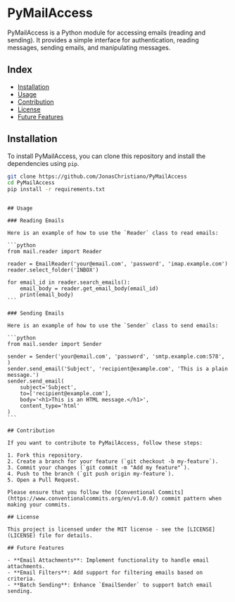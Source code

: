# PyMailAccess

PyMailAccess is a Python module for accessing emails (reading and sending). It provides a simple interface for authentication, reading messages, sending emails, and manipulating messages.

## Index

- [Installation](#installation)
- [Usage](#usage)
- [Contribution](#contribution)
- [License](#license)
- [Future Features](#future-features)

## Installation

To install PyMailAccess, you can clone this repository and install the dependencies using `pip`.

```bash
git clone https://github.com/JonasChristiano/PyMailAccess
cd PyMailAccess
pip install -r requirements.txt
```

````

## Usage

### Reading Emails

Here is an example of how to use the `Reader` class to read emails:

```python
from mail.reader import Reader

reader = EmailReader('your@email.com', 'password', 'imap.example.com')
reader.select_folder('INBOX')

for email_id in reader.search_emails():
    email_body = reader.get_email_body(email_id)
    print(email_body)
```

### Sending Emails

Here is an example of how to use the `Sender` class to send emails:

```python
from mail.sender import Sender

sender = Sender('your@email.com', 'password', 'smtp.example.com:578', )
sender.send_email('Subject', 'recipient@example.com', 'This is a plain message.')
sender.send_email(
    subject='Subject',
    to=['recipient@example.com'],
    body='<h1>This is an HTML message.</h1>',
    content_type='html'
)
```

## Contribution

If you want to contribute to PyMailAccess, follow these steps:

1. Fork this repository.
2. Create a branch for your feature (`git checkout -b my-feature`).
3. Commit your changes (`git commit -m "Add my feature"`).
4. Push to the branch (`git push origin my-feature`).
5. Open a Pull Request.

Please ensure that you follow the [Conventional Commits](https://www.conventionalcommits.org/en/v1.0.0/) commit pattern when making your commits.

## License

This project is licensed under the MIT license - see the [LICENSE](LICENSE) file for details.

## Future Features

- **Email Attachments**: Implement functionality to handle email attachments.
- **Email Filters**: Add support for filtering emails based on criteria.
- **Batch Sending**: Enhance `EmailSender` to support batch email sending.
````
